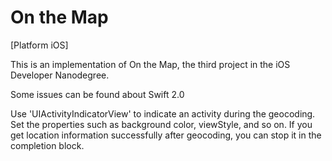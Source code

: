 # On the Map

[Platform iOS]

This is an implementation of On the Map, the third project in the iOS Developer Nanodegree.

Some issues can be found about Swift 2.0

Use 'UIActivityIndicatorView' to indicate an activity during the geocoding. 
Set the properties such as background color, viewStyle, and so on. If you get location information successfully after geocoding, you can stop it in the completion block.

